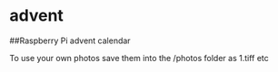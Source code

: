 # advent
##Raspberry Pi advent calendar

To use your own photos save them into the /photos folder as 1.tiff etc
